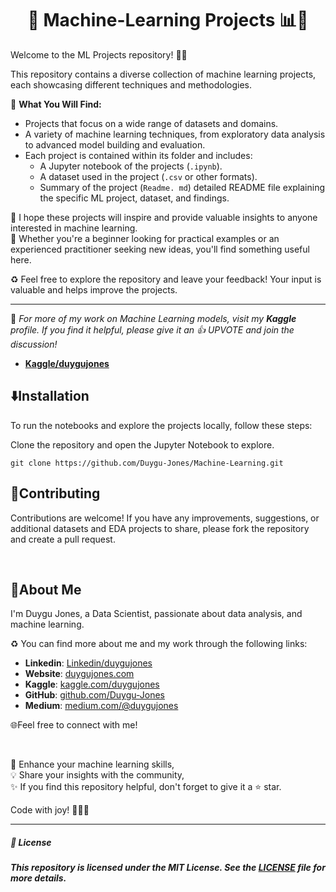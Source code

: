 <h1 align="center">
🤖 Machine-Learning Projects 📊🚀
</h1>

Welcome to the ML Projects repository! 🎉🎈

This repository contains a diverse collection of machine learning projects, each showcasing different techniques and methodologies.

🚨 **What You Will Find:**

- Projects that focus on a wide range of datasets and domains.
- A variety of machine learning techniques, from exploratory data analysis to advanced model building and evaluation.
- Each project is contained within its folder and includes:
  - A Jupyter notebook of the projects (`.ipynb`).
  - A dataset  used in the project (`.csv` or other formats).
  - Summary of the project (`Readme. md`) detailed README file explaining the specific ML project, dataset, and findings.
  
🎈 I hope these projects will inspire and provide valuable insights to anyone interested in machine learning.<br>
💫 Whether you're a beginner looking for practical examples or an experienced practitioner seeking new ideas, you'll find something useful here.

♻️ Feel free to explore the repository and leave your feedback! Your input is valuable and helps improve the projects.

---

🤖 *For more of my work on Machine Learning models, visit my **Kaggle** profile. If you find it helpful, please give it an 👍 UPVOTE and join the discussion!* 

- [**Kaggle/duygujones** ](https://www.kaggle.com/duygujones/code)



## ⬇️Installation

To run the notebooks and explore the projects locally, follow these steps:

Clone the repository and open the Jupyter Notebook to explore.

    git clone https://github.com/Duygu-Jones/Machine-Learning.git
    
   
## 🤝Contributing

Contributions are welcome! If you have any improvements, suggestions, or additional datasets and EDA projects to share, please fork the repository and create a pull request.

<br>

## 🌱About Me 

I'm Duygu Jones, a Data Scientist, passionate about data analysis, and machine learning. 

♻️ You can find more about me and my work through the following links:

- **Linkedin**: [Linkedin/duygujones](https://www.linkedin.com/in/duygujones/)
- **Website**: [duygujones.com](https://duygujones.vercel.app/)
- **Kaggle**: [kaggle.com/duygujones](https://www.kaggle.com/duygujones)
- **GitHub**: [github.com/Duygu-Jones](https://github.com/Duygu-Jones)
- **Medium**: [medium.com/@duygujones](https://medium.com/@duygujones)

🌐Feel free to connect with me!

<br>

🎯 Enhance your machine learning skills,<br>
💡 Share your insights with the community,<br>
✨ If you find this repository helpful, don't forget to give it a ⭐ star.<br>

Code with joy! 👩‍💻✨

---



##### 📜 License

##### This repository is licensed under the MIT License. See the [LICENSE](LICENSE) file for more details.
